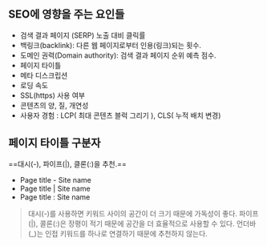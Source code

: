 ## SEO에 영향을 주는 요인들
- 검색 결과 페이지 (SERP) 노출 대비 클릭률 
- 백링크(backlink): 다른 웹 페이지로부터 인용(링크)되는 횟수. 
- 도메인 권력(Domain authority): 검색 결과 페이지 순위 예측 점수. 
- 페이지 타이틀 
- 메타 디스크립션 
 - 로딩 속도 
 - SSL(https) 사용 여부 
- 콘텐츠의 양, 질, 개연성 
- 사용자 경험 : LCP( 최대 콘텐츠 블럭 그리기 ), CLS( 누적 배치 변경)

## 페이지 타이틀 구분자
==대시(-), 파이프(|), 클론(:)을 추천.==
- Page title - Site name 
- Page title | Site name 
- Page title : Site name
>대시(-)를 사용하면 키워드 사이의 공간이 더 크기 때문에 가독성이 좋다. 
>파이프(|), 콜론(:)은 장평이 적기 때문에 공간을 더 효율적으로 사용할 수 있다. 
>언더바(_)는 인접 키워드를 하나로 연결하기 때문에 추천하지 않는다.